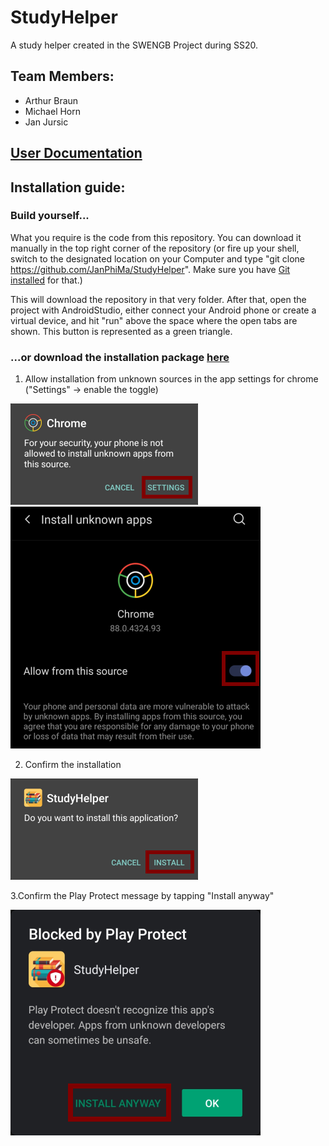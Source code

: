 # StudyHelper
A study helper created in the SWENGB Project during SS20.

## Team Members:
* Arthur Braun
* Michael Horn
* Jan Jursic

 ## [User Documentation](https://github.com/JanPhiMa/StudyHelper/raw/main/User%20Documentation%20StudyHelper.pdf)
 
  
 ## Installation guide: 
 
 ### Build yourself...
 
 What you require is the code from this repository. You can download it manually in the top right corner of the repository (or fire up your shell,
 switch to the designated location on your Computer and type "git clone https://github.com/JanPhiMa/StudyHelper". Make sure you have [Git installed](https://git-scm.com/book/en/v2/Getting-Started-Installing-Git) for that.) 
 
 This will download the repository in that very folder. After that, open the project with AndroidStudio, either connect your Android phone or create a virtual device, and hit "run" above the space where the open tabs are shown. 
 This button is represented as a green triangle.
 
 ### ...or download the installation package [here](https://github.com/JanPhiMa/StudyHelper/raw/main/StudyHelper.apk)
 
1. Allow installation from unknown sources in the app settings for chrome ("Settings" -> enable the toggle)

![alt-text](https://github.com/JanPhiMa/StudyHelper/blob/main/unknownsources1.png?raw=true)
![alt-text](https://github.com/JanPhiMa/StudyHelper/blob/main/unknownsources2.png?raw=true)

2. Confirm the installation

![alt-text](https://github.com/JanPhiMa/StudyHelper/blob/main/installconfirm.png?raw=true)

3.Confirm the Play Protect message by tapping "Install anyway"

![alt-text](https://github.com/JanPhiMa/StudyHelper/blob/main/playprotect.png?raw=true)
